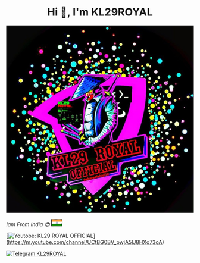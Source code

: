 <h1 align="center">Hi 👋, I'm KL29ROYAL</h1>

![onnanoko](https://github.com/shareefshaji/LIST/blob/main/404.png)

<p><em> Iam From India 😍 <img src="https://github.com/shareefshaji/LIST/blob/main/Indian-flag.gif" width="30"><br>
</em></p>

[![Youtobe: KL29 ROYAL OFFICIAL](https://img.shields.io/youtube/views/12WCu9hTqMM?style=social)]
(https://m.youtube.com/channel/UCtBG0BV_pwjA5lJ8HXo73oA)

[![Telegram KL29ROYAL](https://img.shields.io/badge/Telegram-KL29ROYAL-green)](https://t.me/shareefshaji786)











